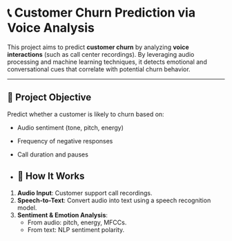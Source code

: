 # 📞 Customer Churn Prediction via Voice Analysis

This project aims to predict **customer churn** by analyzing **voice interactions** (such as call center recordings). By leveraging audio processing and machine learning techniques, it detects emotional and conversational cues that correlate with potential churn behavior.

---

## 🚀 Project Objective

Predict whether a customer is likely to churn based on:
- Audio sentiment (tone, pitch, energy)
- Frequency of negative responses
- Call duration and pauses
  
- ## 🧠 How It Works

1. **Audio Input**: Customer support call recordings.
2. **Speech-to-Text**: Convert audio into text using a speech recognition model.
3. **Sentiment & Emotion Analysis**:
   - From audio: pitch, energy, MFCCs.
   - From text: NLP sentiment polarity.
